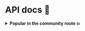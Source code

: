 # API docs 📖

<details>

<summary><strong>Popular in the community route 💥</strong></summary>

This API endpoint retrieves popular products in the community.

## Endpoint

```http
GET /products/popular
```

## Parameters

This endpoint does not require any parameters.

## Response

The API response will be in JSON format and will include the following fields:

- `data` (array): An array of popular product objects. Each object contains the following fields:
  - `id` (integer): The unique identifier of the product.
  - `name` (string): The name of the product.
  - `description` (string): The description of the product.
  - `color` (string): The color of the product.
  - `price` (float): The price of the product.
  - `discount` (float): The discount applied to the product.
  - `rating` (float): The rating of the product.
  - `category_id` (integer): The ID of the category the product belongs to.
  - `brand_id` (integer): The ID of the brand the product belongs to.
  - `createdAt` (string): The date and time when the product was created.
  - `updatedAt` (string): The date and time when the product was last updated.
  - `images` (array): An array of image objects associated with the product. Each image object contains the following fields:
    - `id` (integer): The unique identifier of the image.
    - `image` (string): The URL of the product image.
    - `product_id` (integer): The ID of the product the image belongs to.
    - `createdAt` (string): The date and time when the image was created.
    - `updatedAt` (string): The date and time when the image was last updated.

- `pagination` (object): An object containing pagination information.
  - `totalRecords` (integer): The total number of popular products in the community.
  - `totalPerPage` (integer): The maximum number of products per page.
  - `totalPages` (integer): The total number of pages based on the `totalRecords` and `totalPerPage`.
  - `currentPage` (integer): The current page number.
  - `nextPage` (string or null): The URL of the next page, if available. Null if there is no next page.
  - `prevPage` (string or null): The URL of the previous page, if available. Null if there is no previous page.

## Example

Request:

```http
GET /products/popular
```

Response:

```json
{
  "data": [
    {
      "id": 1,
      "name": "test",
      "description": "test",
      "color": "red",
      "price": 23.5,
      "discount": 0,
      "rating": 4.5,
      "category_id": 1,
      "brand_id": 1,
      "createdAt": "2023-07-16T11:39:01.000Z",
      "updatedAt": "2023-07-16T11:39:01.000Z",
      "images": [
        {
          "id": 1,
          "image": "(cloudinary URL)",
          "product_id": 1,
          "createdAt": "2023-07-16T11:39:48.000Z",
          "updatedAt": "2023-07-16T11:39:48.000Z"
        }
      ]
    }
  ],
  "pagination": {
    "totalRecords": 1,
    "totalPerPage": 1,
    "totalPages": 1,
    "currentPage": 1,
    "nextPage": null,
    "prevPage": null
  }
}
```

</details>
